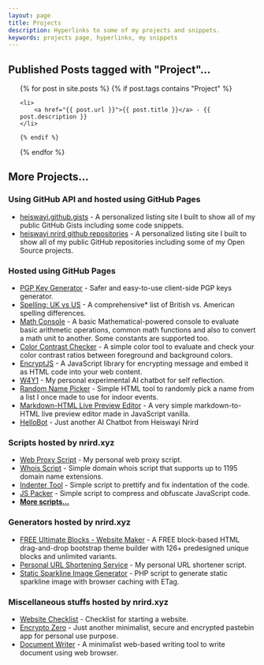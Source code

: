 ```yaml
---
layout: page
title: Projects
description: Hyperlinks to some of my projects and snippets.
keywords: projects page, hyperlinks, my snippets
---
```


## Published Posts tagged with "Project"...

<ul>
  {% for post in site.posts %}
    {% if post.tags contains "Project" %}

    <li>
        <a href="{{ post.url }}">{{ post.title }}</a> - {{ post.description }}
    </li>

    {% endif %}
  {% endfor %}
</ul>

## More Projects...

### Using GitHub API and hosted using GitHub Pages

- [heiswayi.github.gists](http://heiswayi.github.io/my-gists/) - A personalized listing site I built to show all of my public GitHub Gists including some code snippets.
- [heiswayi nrird github repositories](http://heiswayi.github.io/my-repos/) - A personalized listing site I built to show all of my public GitHub repositories including some of my Open Source projects.

### Hosted using GitHub Pages

- [PGP Key Generator](http://heiswayi.github.io/pgp/) - Safer and easy-to-use client-side PGP keys generator.
- [Spelling: UK vs US](http://heiswayi.github.io/spelling-uk-vs-us) - A comprehensive* list of British vs. American spelling differences.
- [Math Console](http://heiswayi.github.io/math-console/) - A basic Mathematical-powered console to evaluate basic arithmetic operations, common math functions and also to convert a math unit to another. Some constants are supported too.
- [Color Contrast Checker](http://heiswayi.github.io/color-contrast-checker) - A simple color tool to evaluate and check your color contrast ratios between foreground and background colors.
- [EncryptJS](http://heiswayi.github.io/encryptjs/) - A JavaScript library for encrypting message and embed it as HTML code into your web content.
- [W4Y1](http://heiswayi.github.io/w4y1/) - My personal experimental AI chatbot for self reflection.
- [Random Name Picker](http://heiswayi.github.io/random-name-picker/) - Simple HTML tool to randomly pick a name from a list I once made to use for indoor events.
- [Markdown-HTML Live Preview Editor](http://heiswayi.github.io/markdown-editor) - A very simple markdown-to-HTML live preview editor made in JavaScript vanilla.
- [HelloBot](http://heiswayi.github.io/hellobot/) - Just another AI Chatbot from Heiswayi Nrird

### Scripts hosted by nrird.xyz

- [Web Proxy Script](http://nrird.xyz/proxy/) - My personal web proxy script.
- [Whois Script](http://nrird.xyz/scripts/whois/) - Simple domain whois script that supports up to 1195 domain name extensions.
- [Indenter Tool](http://nrird.xyz/scripts/indenter-tool/) - Simple script to prettify and fix indentation of the code.
- [JS Packer](http://nrird.xyz/scripts/js-packer/) - Simple script to compress and obfuscate JavaScript code.
- [__More scripts...__](https://nrird.xyz/scripts/)

### Generators hosted by nrird.xyz

- [FREE Ultimate Blocks - Website Maker](http://nrird.xyz/ultimate-blocks) - A FREE block-based HTML drag-and-drop bootstrap theme builder with 126+ predesigned unique blocks and unlimited variants.
- [Personal URL Shortening Service](http://nrird.xyz/scripts/url-shortener/) - My personal URL shortener script.
- [Static Sparkline Image Generator](http://nrird.xyz/scripts/sparkline/) - PHP script to generate static sparkline image with browser caching with ETag.

### Miscellaneous stuffs hosted by nrird.xyz

- [Website Checklist](http://nrird.xyz/website-checklist) -  Checklist for starting a website.
- [Encrypto Zero](https://nrird.xyz/encrypto-zero) - Just another minimalist, secure and encrypted pastebin app for personal use purpose.
- [Document Writer](https://nrird.xyz/document-writer) - A minimalist web-based writing tool to write document using web browser.

